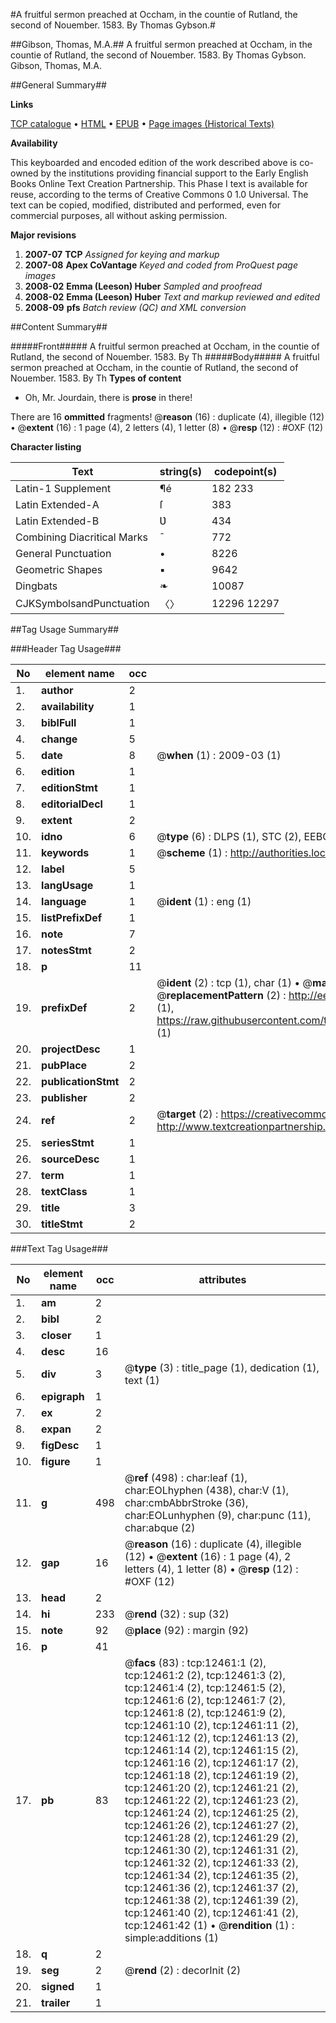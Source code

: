 #A fruitful sermon preached at Occham, in the countie of Rutland, the second of Nouember. 1583. By Thomas Gybson.#

##Gibson, Thomas, M.A.##
A fruitful sermon preached at Occham, in the countie of Rutland, the second of Nouember. 1583. By Thomas Gybson.
Gibson, Thomas, M.A.

##General Summary##

**Links**

[TCP catalogue](http://www.ota.ox.ac.uk/tcp/)  • 
[HTML](http://tei.it.ox.ac.uk/tcp/Texts-HTML/free/A01/A01701.html)  • 
[EPUB](http://tei.it.ox.ac.uk/tcp/Texts-EPUB/free/A01/A01701.epub) • 
[Page images (Historical Texts)](https://data.historicaltexts.jisc.ac.uk/view?pubId=eebo-99847428e&pageId=eebo-99847428e-12461-1)

**Availability**

This keyboarded and encoded edition of the
	       work described above is co-owned by the institutions
	       providing financial support to the Early English Books
	       Online Text Creation Partnership. This Phase I text is
	       available for reuse, according to the terms of Creative
	       Commons 0 1.0 Universal. The text can be copied,
	       modified, distributed and performed, even for
	       commercial purposes, all without asking permission.

**Major revisions**

1. __2007-07__ __TCP__ *Assigned for keying and markup*
1. __2007-08__ __Apex CoVantage__ *Keyed and coded from ProQuest page images*
1. __2008-02__ __Emma (Leeson) Huber__ *Sampled and proofread*
1. __2008-02__ __Emma (Leeson) Huber__ *Text and markup reviewed and edited*
1. __2008-09__ __pfs__ *Batch review (QC) and XML conversion*

##Content Summary##

#####Front#####
A fruitful sermon preached at Occham, in the countie of Rutland, the second of Nouember. 1583. By Th
#####Body#####
A fruitful sermon preached at Occham, in the countie of Rutland, the second of Nouember. 1583. By Th
**Types of content**

  * Oh, Mr. Jourdain, there is **prose** in there!

There are 16 **ommitted** fragments! 
 @__reason__ (16) : duplicate (4), illegible (12)  •  @__extent__ (16) : 1 page (4), 2 letters (4), 1 letter (8)  •  @__resp__ (12) : #OXF (12)

**Character listing**


|Text|string(s)|codepoint(s)|
|---|---|---|
|Latin-1 Supplement|¶é|182 233|
|Latin Extended-A|ſ|383|
|Latin Extended-B|Ʋ|434|
|Combining             Diacritical Marks|̄|772|
|General Punctuation|•|8226|
|Geometric Shapes|▪|9642|
|Dingbats|❧|10087|
|CJKSymbolsandPunctuation|〈〉|12296 12297|

##Tag Usage Summary##

###Header Tag Usage###

|No|element name|occ|attributes|
|---|---|---|---|
|1.|__author__|2||
|2.|__availability__|1||
|3.|__biblFull__|1||
|4.|__change__|5||
|5.|__date__|8| @__when__ (1) : 2009-03 (1)|
|6.|__edition__|1||
|7.|__editionStmt__|1||
|8.|__editorialDecl__|1||
|9.|__extent__|2||
|10.|__idno__|6| @__type__ (6) : DLPS (1), STC (2), EEBO-CITATION (1), PROQUEST (1), VID (1)|
|11.|__keywords__|1| @__scheme__ (1) : http://authorities.loc.gov/ (1)|
|12.|__label__|5||
|13.|__langUsage__|1||
|14.|__language__|1| @__ident__ (1) : eng (1)|
|15.|__listPrefixDef__|1||
|16.|__note__|7||
|17.|__notesStmt__|2||
|18.|__p__|11||
|19.|__prefixDef__|2| @__ident__ (2) : tcp (1), char (1)  •  @__matchPattern__ (2) : ([0-9\-]+):([0-9IVX]+) (1), (.+) (1)  •  @__replacementPattern__ (2) : http://eebo.chadwyck.com/downloadtiff?vid=$1&page=$2 (1), https://raw.githubusercontent.com/textcreationpartnership/Texts/master/tcpchars.xml#$1 (1)|
|20.|__projectDesc__|1||
|21.|__pubPlace__|2||
|22.|__publicationStmt__|2||
|23.|__publisher__|2||
|24.|__ref__|2| @__target__ (2) : https://creativecommons.org/publicdomain/zero/1.0/ (1), http://www.textcreationpartnership.org/docs/. (1)|
|25.|__seriesStmt__|1||
|26.|__sourceDesc__|1||
|27.|__term__|1||
|28.|__textClass__|1||
|29.|__title__|3||
|30.|__titleStmt__|2||


###Text Tag Usage###

|No|element name|occ|attributes|
|---|---|---|---|
|1.|__am__|2||
|2.|__bibl__|2||
|3.|__closer__|1||
|4.|__desc__|16||
|5.|__div__|3| @__type__ (3) : title_page (1), dedication (1), text (1)|
|6.|__epigraph__|1||
|7.|__ex__|2||
|8.|__expan__|2||
|9.|__figDesc__|1||
|10.|__figure__|1||
|11.|__g__|498| @__ref__ (498) : char:leaf (1), char:EOLhyphen (438), char:V (1), char:cmbAbbrStroke (36), char:EOLunhyphen (9), char:punc (11), char:abque (2)|
|12.|__gap__|16| @__reason__ (16) : duplicate (4), illegible (12)  •  @__extent__ (16) : 1 page (4), 2 letters (4), 1 letter (8)  •  @__resp__ (12) : #OXF (12)|
|13.|__head__|2||
|14.|__hi__|233| @__rend__ (32) : sup (32)|
|15.|__note__|92| @__place__ (92) : margin (92)|
|16.|__p__|41||
|17.|__pb__|83| @__facs__ (83) : tcp:12461:1 (2), tcp:12461:2 (2), tcp:12461:3 (2), tcp:12461:4 (2), tcp:12461:5 (2), tcp:12461:6 (2), tcp:12461:7 (2), tcp:12461:8 (2), tcp:12461:9 (2), tcp:12461:10 (2), tcp:12461:11 (2), tcp:12461:12 (2), tcp:12461:13 (2), tcp:12461:14 (2), tcp:12461:15 (2), tcp:12461:16 (2), tcp:12461:17 (2), tcp:12461:18 (2), tcp:12461:19 (2), tcp:12461:20 (2), tcp:12461:21 (2), tcp:12461:22 (2), tcp:12461:23 (2), tcp:12461:24 (2), tcp:12461:25 (2), tcp:12461:26 (2), tcp:12461:27 (2), tcp:12461:28 (2), tcp:12461:29 (2), tcp:12461:30 (2), tcp:12461:31 (2), tcp:12461:32 (2), tcp:12461:33 (2), tcp:12461:34 (2), tcp:12461:35 (2), tcp:12461:36 (2), tcp:12461:37 (2), tcp:12461:38 (2), tcp:12461:39 (2), tcp:12461:40 (2), tcp:12461:41 (2), tcp:12461:42 (1)  •  @__rendition__ (1) : simple:additions (1)|
|18.|__q__|2||
|19.|__seg__|2| @__rend__ (2) : decorInit (2)|
|20.|__signed__|1||
|21.|__trailer__|1||

